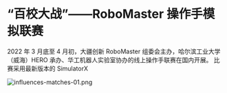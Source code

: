# “百校大战”——RoboMaster 操作手模拟联赛
2022 年 3 月底至 4 月初，大疆创新 RoboMaster 组委会主办，哈尔滨工业大学（威海）HERO 承办、华工机器人实验室协办的线上操作手联赛在国内开展。
比赛采用最新版本的 SimulatorX

![influences-matches-01.png](/static/images/influences-matches-01.png)